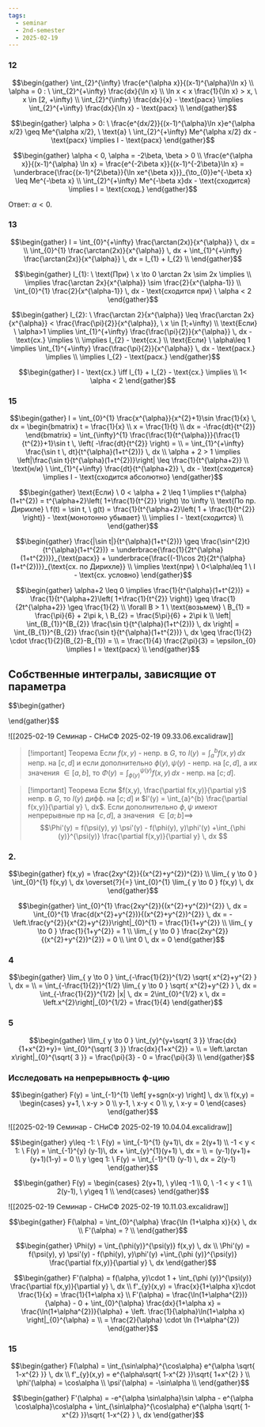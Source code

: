 ```yaml
---
tags:
  - seminar
  - 2nd-semester
  - 2025-02-19
---
```


### 12

$$\begin{gather}
\int_{2}^{\infty} \frac{e^{\alpha x}}{(x-1)^{\alpha}\ln x} \\
\alpha = 0 : \ \int_{2}^{+\infty} \frac{dx}{\ln x} \\
\ln x < x \frac{1}{\ln x} > x, \ x \in [2, +\infty) \\
\int_{2}^{\infty} \frac{dx}{x} - \text{расх} \implies \int_{2}^{+\infty} \frac{dx}{\ln x} - \text{расх} \\
\end{gather}$$

$$\begin{gather}
\alpha > 0: \ \frac{e^{dx/2}}{(x-1)^{\alpha}\ln x}e^{\alpha x/2} \geq Me^{\alpha x/2}, \ \text{а} \ \int_{2}^{+\infty} Me^{\alpha x/2} dx - \text{расх} \implies I - \text{расх}
\end{gather}$$

$$\begin{gather}
\alpha < 0, \alpha = -2\beta, \beta > 0 \\
\frac{e^{\alpha x}}{(x-1)^{\alpha} \ln x} = \frac{e^{-2\beta x}}{(x-1)^{-2\beta}\ln x} = \underbrace{\frac{(x-1)^{2\beta}}{\ln xe^{\beta x}}}_{\to_{0}}e^{-\beta x} \leq Me^{-\beta x} \\
\int_{2}^{+\infty} Me^{-\beta x}dx  - \text{сходится}  \implies I = \text{сход.}
\end{gather}$$

Ответ: $\alpha < 0$.

### 13

$$\begin{gather}
I = \int_{0}^{+\infty} \frac{\arctan(2x)}{x^{\alpha}} \, dx = \\
\int_{0}^{1} \frac{\arctan(2x)}{x^{\alpha}} \, dx + \int_{1}^{+\infty} \frac{\arctan(2x)}{x^{\alpha}} \, dx = I_{1} + I_{2} \\
\end{gather}$$

$$\begin{gather}
I_{1}: \ \text{При} \ x \to 0 \arctan 2x \sim 2x \implies \\
\implies \frac{\arctan 2x}{x^{\alpha}} \sim \frac{2}{x^{\alpha-1}} \\
\int_{0}^{1} \frac{2}{x^{\alpha-1}} \, dx - \text{сходится при} \ \alpha < 2
\end{gather}$$

$$\begin{gather}
I_{2}: \ \frac{\arctan 2}{x^{\alpha}} \leq \frac{\arctan 2x}{x^{\alpha}} < \frac{\frac{\pi}{2}}{x^{\alpha}}, \ x \in [1;+\infty) \\
\text{Если} \ \alpha>1 \implies \int_{1}^{+\infty} \frac{\frac{\pi}{2}}{x^{\alpha}} \, dx  - \text{сх.} \implies \\
\implies I_{2} - \text{сх.} \\
\text{Если} \ \alpha\leq 1 \implies \int_{1}^{+\infty} \frac{\frac{\pi}{2}}{x^{\alpha}} \, dx  - \text{расх.} \implies \\
\implies I_{2} - \text{расх.}
\end{gather}$$

$$\begin{gather}
I - \text{сх.} \iff I_{1} + I_{2} - \text{сх.} \implies \\
1< \alpha < 2
\end{gather}$$

### 15

$$\begin{gather}
I = \int_{0}^{1} \frac{x^{\alpha}}{x^{2}+1}\sin \frac{1}{x} \, dx  = \begin{bmatrix}
t = \frac{1}{x} \\
x = \frac{1}{t} \\
dx = -\frac{dt}{t^{2}}
\end{bmatrix} = \int_{\infty}^{1} \frac{\frac{1}{t^{\alpha}}}{\frac{1}{t^{2}}+1}\sin t \, \left( -\frac{dt}{t^{2}} \right) = \\
= \int_{1}^{+\infty} \frac{\sin t \, dt}{t^{\alpha}(1+t^{2})} \, dx \\
\alpha + 2 > 1 \implies \left|\frac{\sin t}{t^{\alpha}(1+t^{2})}\right| \leq \frac{1}{t^{\alpha+2}} \\
\text{н/и} \ \int_{1}^{+\infty} \frac{dt}{t^{\alpha+2}}  \, dx  - \text{сходится} \implies I - \text{сходится абсолютно}
\end{gather}$$

$$\begin{gather}
\text{Если} \ 0 < \alpha + 2 \leq 1 \implies t^{\alpha}(1+t^{2}) = t^{\alpha+2}\left( 1+\frac{1}{t^{2}} \right) \to \infty \\
\text{По пр. Дирихле} \ f(t) = \sin t, \ g(t) = \frac{1}{t^{\alpha+2}\left( 1 + \frac{1}{t^{2}} \right)} - \text{монотонно убывает} \\
\implies I - \text{сходится} \\
\end{gather}$$

$$\begin{gather}
\frac{|\sin t|}{t^{\alpha}(1+t^{2})} \geq \frac{\sin^{2}t}{t^{\alpha}(1+t^{2})} = \underbrace{\frac{1}{2t^{\alpha}(1+t^{2})}}_{\text{расх}} + \underbrace{\frac{(-1)\cos 2t}{2t^{\alpha}(1+t^{2})}}_{\text{сх. по Дирихле}} \\
\implies \text{при} \ 0<\alpha\leq 1 \ I - \text{сх. условно}
\end{gather}$$

$$\begin{gather}
\alpha+2 \leq 0 \implies \frac{1}{t^{\alpha}(1+t^{2})} = \frac{1}{t^{\alpha+2}\left( 1+\frac{1}{t^{2}} \right)} \geq \frac{1}{2t^{\alpha+2}} \geq \frac{1}{2} \\
\forall B > 1 \ \text{возьмем} \ B_{1} = \frac{\pi}{6} + 2\pi k, \ B_{2} = \frac{5\pi}{6} + 2\pi k \\
\left| \int_{B_{1}}^{B_{2}} \frac{\sin t}{t^{\alpha}(1+t^{2})} \, dx  \right| = \int_{B_{1}}^{B_{2}} \frac{\sin t}{t^{\alpha}(1+t^{2})} \, dx \geq \frac{1}{2} \cdot \frac{1}{2}(B_{2}-B_{1}) = \\
= \frac{1}{4} \frac{2\pi}{3} = \epsilon_{0} \implies I = \text{расх} \\
\end{gather}$$

## Собственные интегралы, зависящие от параметра

$$\begin{gather}

\end{gather}$$

![[2025-02-19 Семинар - СНиСФ 2025-02-19 09.33.06.excalidraw]]

> [!important] Теорема
> Если $f(x,y)$ - непр. в $G$, то $I(y) = \int_{a}^{b} f(x,y) \, dx$ непр. на $[c, d]$ и если дополнительно $\phi(y), \psi(y)$ - непр. на $[c,d]$, а их значения $\in [a, b]$, то $\Phi(y) = \int_{\phi(y)}^{\psi(y)} f(x,y) \, dx$ - непр. на $[c;d]$.

> [!important] Теорема
> Если $f(x,y), \frac{\partial f(x,y)}{\partial y}$ непр. в $G$, то $I(y)$ дифф. на $[c;d]$ и $I'(y) = \int_{a}^{b} \frac{\partial f(x,y)}{\partial y} \, dx$. Если дополнительно $\phi, \psi$ имеют непрерывные пр на $[c,d]$, а значения $\in [a;b] \implies$
> $$\Phi'(y) = f(\psi(y), y) \psi'(y) - f(\phi(y), y)\phi'(y) +\int_{\phi (y)}^{\psi(y)} \frac{\partial f(x,y)}{\partial y}  \, dx $$

### 2.

$$\begin{gather}
f(x,y) = \frac{2xy^{2}}{(x^{2}+y^{2})^{2}} \\
\lim_{ y \to 0 } \int_{0}^{1} f(x,y) \, dx \overset{?}{=} \int_{0}^{1} \lim_{ y \to 0 } f(x,y) \, dx 
\end{gather}$$

$$\begin{gather}
\int_{0}^{1} \frac{2xy^{2}}{(x^{2}+y^{2})^{2}} \, dx = \int_{0}^{1} \frac{d(x^{2}+y^{2})}{(x^{2}+y^{2})^{2}} \, dx = -\left.\frac{y^{2}}{x^{2}+y^{2}}\right|_{0}^{1} = \frac{1}{1+y^{2}} \\
\lim_{ y \to 0 } \frac{1}{1+y^{2}} = 1 \\
\lim_{ y \to 0 } \frac{2xy^{2}}{(x^{2}+y^{2})^{2}} = 0 \\
\int 0 \, dx  = 0
\end{gather}$$

### 4

$$\begin{gather}
\lim_{ y \to 0 } \int_{-\frac{1}{2}}^{1/2} \sqrt{ x^{2}+y^{2} } \, dx = \\
= \int_{-\frac{1}{2}}^{1/2} \lim_{ y \to 0 } \sqrt{ x^{2}+y^{2} } \, dx = \int_{-\frac{1}{2}}^{1/2} |x| \, dx  = 2\int_{0}^{1/2} x \, dx  = \left.x^{2}\right|_{0}^{1/2} = \frac{1}{4}
\end{gather}$$

### 5

$$\begin{gather}
\lim_{ y \to 0 } \int_{y}^{y+\sqrt{ 3 }} \frac{dx}{1+x^{2}+y}= \int_{0}^{\sqrt{ 3 }} \frac{dx}{1+x^{2}}  = \\
= \left.\arctan x\right|_{0}^{\sqrt{ 3 }} = \frac{\pi}{3} - 0 = \frac{\pi}{3} \\
\end{gather}$$

### Исследовать на непрерывность ф-цию

$$\begin{gather}
F(y) = \int_{-1}^{1} \left[ y+sgn(x-y) \right]  \, dx  \\
f(x,y) = \begin{cases}
y+1, \ x-y > 0 \\
y-1, \ x-y < 0 \\
y, \ x-y = 0
\end{cases}
\end{gather}$$

![[2025-02-19 Семинар - СНиСФ 2025-02-19 10.04.04.excalidraw]]

$$\begin{gather}
y\leq -1: \ F(y) = \int_{-1}^{1} (y+1)\, dx = 2(y+1) \\
-1 < y < 1: \ F(y) = \int_{-1}^{y} (y-1)\, dx + \int_{y}^{1}(y+1) \, dx  = \\
= (y-1)(y+1)+(y+1)(1-y) = 0 \\
y \geq 1: \ F(y) = \int_{-1}^{1} (y-1) \, dx = 2(y-1)
\end{gather}$$

$$\begin{gather}
F(y) = \begin{cases}
2(y+1), \ y\leq -1 \\
0, \ -1 < y < 1 \\
2(y-1), \ y\geq 1 \\
\end{cases}
\end{gather}$$

![[2025-02-19 Семинар - СНиСФ 2025-02-19 10.11.03.excalidraw]]

$$\begin{gather}
F(\alpha) = \int_{0}^{\alpha} \frac{\ln (1+\alpha x)}{x} \, dx \\
F'(\alpha) = ? \\
\end{gather}$$

$$\begin{gather}
\Phi(y) = \int_{\phi(y)}^{\psi(y)} f(x,y) \, dx \\
\Phi'(y) = f(\psi(y), y) \psi'(y) - f(\phi(y), y)\phi'(y) +\int_{\phi (y)}^{\psi(y)} \frac{\partial f(x,y)}{\partial y}  \, dx 
\end{gather}$$

$$\begin{gather}
F'(\alpha) = f(\alpha, y)\cdot 1 + \int_{\phi (y)}^{\psi(y)} \frac{\partial f(x,y)}{\partial y}  \, dx \\
f'_{y}(x,y) = \frac{x}{1+\alpha x}\cdot \frac{1}{x} = \frac{1}{1+\alpha x} \\
F'(\alpha) = \frac{\ln(1+\alpha^{2})}{\alpha} - 0 + \int_{0}^{\alpha} \frac{dx}{1+\alpha x} = \frac{\ln(1+\alpha^{2})}{\alpha} + \left. \frac{1}{\alpha}\ln(1+\alpha x) \right|_{0}^{\alpha} = \\
= \frac{2}{\alpha} \cdot \ln (1+\alpha^{2})
\end{gather}$$

### 15

$$\begin{gather}
F(\alpha) = \int_{\sin\alpha}^{\cos\alpha} e^{\alpha \sqrt{ 1-x^{2} }} \, dx \\
f'_{y}(x,y) = e^{\alpha\sqrt{ 1-x^{2} }}\sqrt{ 1+x^{2} } \\
\phi'(\alpha) = \cos\alpha \\
\psi'(\alpha) = -\sin\alpha \\
\end{gather}$$

$$\begin{gather}
F'(\alpha) = -e^{\alpha \sin\alpha}\sin \alpha - e^{\alpha \cos\alpha}\cos\alpha + \int_{\sin\alpha}^{\cos\alpha} e^{\alpha \sqrt{ 1-x^{2} }}\sqrt{ 1-x^{2} } \, dx 
\end{gather}$$
